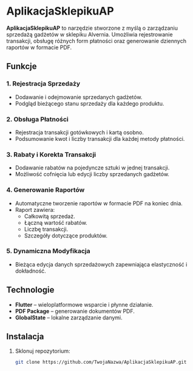 # AplikacjaSklepikuAP

**AplikacjaSklepikuAP** to narzędzie stworzone z myślą o zarządzaniu sprzedażą gadżetów w sklepiku Alvernia. Umożliwia rejestrowanie transakcji, obsługę różnych form płatności oraz generowanie dziennych raportów w formacie PDF.

## Funkcje

### 1. Rejestracja Sprzedaży
- Dodawanie i odejmowanie sprzedanych gadżetów.
- Podgląd bieżącego stanu sprzedaży dla każdego produktu.

### 2. Obsługa Płatności
- Rejestracja transakcji gotówkowych i kartą osobno.
- Podsumowanie kwot i liczby transakcji dla każdej metody płatności.

### 3. Rabaty i Korekta Transakcji
- Dodawanie rabatów na pojedyncze sztuki w jednej transakcji.
- Możliwość cofnięcia lub edycji liczby sprzedanych gadżetów.

### 4. Generowanie Raportów
- Automatyczne tworzenie raportów w formacie PDF na koniec dnia.
- Raport zawiera:
  - Całkowitą sprzedaż.
  - Łączną wartość rabatów.
  - Liczbę transakcji.
  - Szczegóły dotyczące produktów.

### 5. Dynamiczna Modyfikacja
- Bieżąca edycja danych sprzedażowych zapewniająca elastyczność i dokładność.

## Technologie

- **Flutter** – wieloplatformowe wsparcie i płynne działanie.
- **PDF Package** – generowanie dokumentów PDF.
- **GlobalState** – lokalne zarządzanie danymi.

## Instalacja

1. Sklonuj repozytorium:
   ```bash
   git clone https://github.com/TwojaNazwa/AplikacjaSklepikuAP.git
